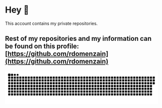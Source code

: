 # Hey :wave:

This account contains my private repositories.

## Rest of my repositories and my information can be found on this profile: [https://github.com/rdomenzain](https://github.com/rdomenzain)

<a href="https://github.com/rdomenzainm"><img src="contributions.svg"></a>
